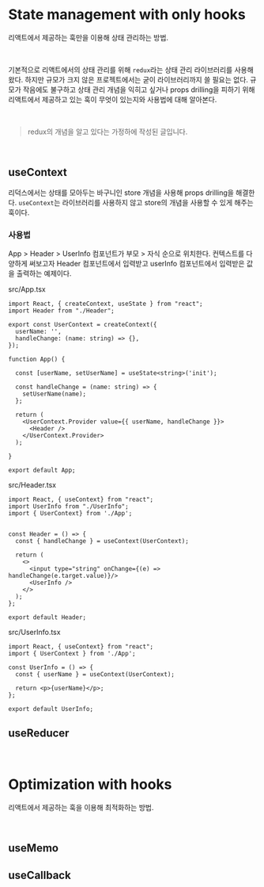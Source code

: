# State management with only hooks

리액트에서 제공하는 훅만을 이용해 상태 관리하는 방법.

<br/>

기본적으로 리액트에서의 상태 관리를 위해 `redux`라는 상태 관리 라이브러리를 사용해왔다. 
하지만 규모가 크지 않은 프로젝트에서는 굳이 라이브러리까지 쓸 필요는 없다. 규모가 작음에도 불구하고 상태 관리 개념을 익히고 싶거나 props drilling을 피하기 위해 리액트에서 제공하고 있는 훅이 무엇이 있는지와 사용법에 대해 알아본다.

<br/>

> redux의 개념을 알고 있다는 가정하에 작성된 글입니다.

<br/>

## useContext

리덕스에서는 상태를 모아두는 바구니인 store 개념을 사용해 props drilling을 해결한다. `useContext`는 라이브러리를 사용하지 않고 store의 개념을 사용할 수 있게 해주는 훅이다.

### 사용법

App > Header > UserInfo 컴포넌트가 부모 > 자식 순으로 위치한다.
컨텍스트를 다양하게 써보고자 Header 컴포넌트에서 입력받고 userInfo 컴포넌트에서 입력받은 값을 출력하는 예제이다.



src/App.tsx
```
import React, { createContext, useState } from "react";
import Header from "./Header";

export const UserContext = createContext({
  userName: '',
  handleChange: (name: string) => {},
});

function App() {

  const [userName, setUserName] = useState<string>('init');

  const handleChange = (name: string) => {
    setUserName(name);
  };

  return (
    <UserContext.Provider value={{ userName, handleChange }}>
      <Header />
    </UserContext.Provider>
  );

}

export default App;
```

src/Header.tsx
```
import React, { useContext} from "react";
import UserInfo from "./UserInfo";
import { UserContext} from './App';


const Header = () => {
  const { handleChange } = useContext(UserContext);

  return (
    <>
      <input type="string" onChange={(e) => handleChange(e.target.value)}/>
      <UserInfo />
    </>
  );
};

export default Header;

```
src/UserInfo.tsx
```
import React, { useContext} from "react";
import { UserContext } from './App';

const UserInfo = () => {
  const { userName } = useContext(UserContext);

  return <p>{userName}</p>;
};

export default UserInfo;

```


## useReducer


<br/>

# Optimization with hooks

리액트에서 제공하는 훅을 이용해 최적화하는 방법.

<br/>

## useMemo

## useCallback